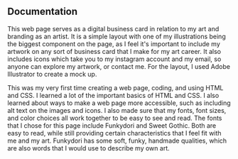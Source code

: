  ## Documentation

This web page serves as a digital business card in relation to my art and branding as an artist. It is a simple layout with one of my illustrations being the biggest component on the page, as I feel it's important to include my artwork on any sort of business card that I make for my art career. It also includes icons which take you to my instagram account and my email, so anyone can explore my artwork, or contact me. For the layout, I used Adobe Illustrator to create a mock up. 

This was my very first time creating a web page, coding, and using HTML and CSS. I learned a lot of the important basics of HTML and CSS. I also learned about ways to make a web page more accessible, such as including alt text on the images and icons. I also made sure that my fonts, font sizes, and color choices all work together to be easy to see and read. The fonts that I chose for this page include Funkydori and Sweet Gothic. Both are easy to read, while still providing certain characteristics that I feel fit with me and my art. Funkydori has some soft, funky, handmade qualities, which are also words that I would use to describe my own art. 
